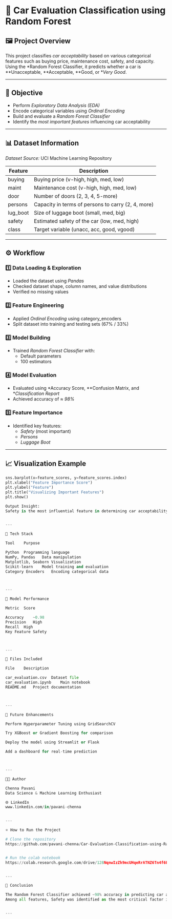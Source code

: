 # 🚗 Car Evaluation Classification using Random Forest  

## 🖼 Project Overview  
This project classifies *car acceptability* based on various categorical features such as buying price, maintenance cost, safety, and capacity.  
Using the *Random Forest Classifier, it predicts whether a car is **Unacceptable, **Acceptable, **Good, or **Very Good*.

---

## 🎯 Objective  
- Perform *Exploratory Data Analysis (EDA)*  
- Encode categorical variables using *Ordinal Encoding*  
- Build and evaluate a *Random Forest Classifier*  
- Identify the *most important features* influencing car acceptability  

---

## 📊 Dataset Information  

*Dataset Source:* UCI Machine Learning Repository  

| Feature | Description |
|----------|-------------|
| buying | Buying price (v-high, high, med, low) |
| maint | Maintenance cost (v-high, high, med, low) |
| door | Number of doors (2, 3, 4, 5-more) |
| persons | Capacity in terms of persons to carry (2, 4, more) |
| lug_boot | Size of luggage boot (small, med, big) |
| safety | Estimated safety of the car (low, med, high) |
| class | Target variable (unacc, acc, good, vgood) |

---

## ⚙ Workflow  

### 1️⃣ Data Loading & Exploration  
- Loaded the dataset using *Pandas*  
- Checked dataset shape, column names, and value distributions  
- Verified no missing values  

### 2️⃣ Feature Engineering  
- Applied *Ordinal Encoding* using category_encoders  
- Split dataset into training and testing sets (67% / 33%)  

### 3️⃣ Model Building  
- Trained *Random Forest Classifier* with:  
  - Default parameters  
  - 100 estimators  

### 4️⃣ Model Evaluation  
- Evaluated using *Accuracy Score, **Confusion Matrix, and **Classification Report*  
- Achieved accuracy of *≈ 98%*

### 5️⃣ Feature Importance  
- Identified key features:  
  - *Safety* (most important)  
  - *Persons*  
  - *Luggage Boot*

---

## 📈 Visualization Example  

```python
sns.barplot(x=feature_scores, y=feature_scores.index)
plt.xlabel("Feature Importance Score")
plt.ylabel("Feature")
plt.title("Visualizing Important Features")
plt.show()

Output Insight:
Safety is the most influential feature in determining car acceptability.


---

🧰 Tech Stack

Tool	Purpose

Python	Programming language
NumPy, Pandas	Data manipulation
Matplotlib, Seaborn	Visualization
Scikit-learn	Model training and evaluation
Category Encoders	Encoding categorical data



---

🧩 Model Performance

Metric	Score

Accuracy	~0.98
Precision	High
Recall	High
Key Feature	Safety



---

📄 Files Included

File	Description

car_evaluation.csv	Dataset file
car_evaluation.ipynb	Main notebook
README.md	Project documentation



---

🚀 Future Enhancements

Perform Hyperparameter Tuning using GridSearchCV

Try XGBoost or Gradient Boosting for comparison

Deploy the model using Streamlit or Flask

Add a dashboard for real-time prediction



---

👩‍💻 Author

Chenna Pavani
Data Science & Machine Learning Enthusiast

🌐 LinkedIn
www.linkedin.com/in/pavani-chenna


---

⭐ How to Run the Project

# Clone the repository
https://github.com/pavani-chenna/Car-Evaluation-Classification-using-Random-Forest  


# Run the colab notebook
https://colab.research.google.com/drive/128NqnwIzZh9mcUHqeRrATNZ6Tn4f6E8s#scrollTo=4oUM-ah-SodS


---

🏁 Conclusion

The Random Forest Classifier achieved ~98% accuracy in predicting car acceptability.
Among all features, Safety was identified as the most critical factor influencing the model’s decision.


---

